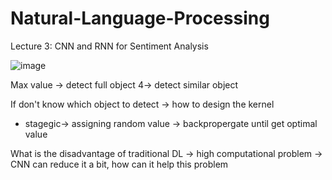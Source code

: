 # Natural-Language-Processing

Lecture 3: CNN and RNN for Sentiment Analysis


![image](https://github.com/thanhtie/IMP231-Natural-Language-Processing/assets/92991572/d8427758-1d9a-4eb1-bd3f-9583cc067a23)

Max value -> detect full object
4-> detect similar object 

If don't know which object to detect -> how to design the kernel
+ stagegic-> assigning random value -> backpropergate until get optimal value

What is the disadvantage of traditional DL -> high computational problem -> CNN can reduce it a bit, how can it help this problem

